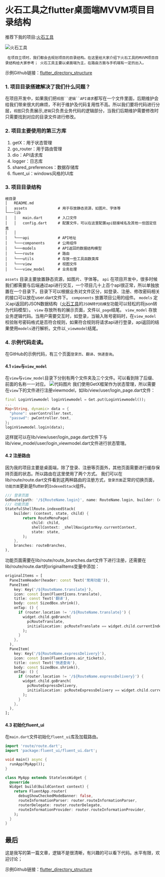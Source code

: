 
# 火石工具之flutter桌面端MVVM项目目录结构


推荐下我的项目:[火石工具](http://flint-tools.guanshangyun.com/)

![火石工具](https://itools-1253225490.cos.ap-guangzhou.myqcloud.com/article/flutter_directory_structure/20230613152041.png)

` 在项目立项时，我们都会去规划项目的目录结构。在这里给大家介绍下火石工具的MVVM项目目录结构给大家参考；
火石工具主要以桌面端为主，在路由方面与手机端有一定的出入。`

示例Github链接：[flutter_directory_structure](https://github.com/FlintTools/flutter_directory_structure)

### 1. 项目目录搭建解决了我们什么问题？
在项目开发中，如果我们把`视图``逻辑``API请求`都写在一个文件里面，后期维护会给我们带来很大的麻烦，不利于维护及代码复用性不高。所以我们要将代码进行分层，`视图`只负责展示,`逻辑`只负责业务代码的逻辑部分，当我们后期维护需要修改时只需要找到对应的目录文件进行修改。

### 2. 项目主要使用的第三方库
1. getX：用于状态管理
2. go_router：用于路由管理
3. dio：API请求库
4. logger：日志库
5. shared_preferences：数据存储库
6. fluent_ui：windows风格的UI库

### 3. 项目目录结构 
```
根目录
│   README.md 
│   assets              # 用于存放静态资源，如图片、字体等
└───lib
│   │   main.dart       # 入口文件
│   │   config.dart     # 配置文件，可以在这里配置api链接域名及其他一些固定信息
│   │
│   └───api             # API地址
│   └───components      # 公用组件
│   └───models          # API返回的数据结构模型
│   └───route           # 路由
│   └───utils           # 存放一些工具函数类库
│   └───view            # 视图文件
│   └───view_model      # 业务处理
```

`assets` 目录主要放置静态资源，如图片、字体等。
`api` 在项目开发中，很多时候我们都需要与后端通过api进行交互，一个项目几十上百个api很正常，所以单独放置在一个目录下。目录下可以根据业务对文件区分，如登录、注册、修改密码相关的接口可以放在user.dart文件下。
`components` 放置项目公用的组件。
`models` 定义api返回的JSON数据结构（[火石工具](http://flint-tools.guanshangyun.com/)的`JSON转代码模型`功能可以轻松的将json转为代码模型）。
`view` 存放所有的展示页面，文件以`_page`结尾。
`view_model` 存放业务逻辑代码。当用户需要交互时，如登录，当输入账号密码时，在`view_model`校验账号密码格式是否符合规则，如果符合规则将请求api进行登录，api返回的结果使用`models`进行解析。文件以`_viewmodel`结尾。

### 4. 示例代码走读。
在GitHub的示例代码，有三个页面`登录页`、`翻译`、`快递查询`。

#### 4.1 `view`与`view_model`
在`view`与`view_model`目录下分别有两个文件夹及三个文件。可以看到除了后缀、前面的名称一一对应。
![代码图片](https://itools-1253225490.cos.ap-guangzhou.myqcloud.com/article/flutter_directory_structure/20230613202457.png)
我们使用GetX框架作为状态管理，所以需要在`view`下的文件进行注册viewmodel，如lib/view/user/login_page.dart文件：
```dart
final LoginViewmodel loginViewmodel = Get.put(LoginViewmodel());
...
Map<String, dynamic> data = {
  "phone": userController.text,
  "passwd": pwController.text,
};
loginViewmodel.login(data);
```
这样就可以在lib/view/user/login_page.dart文件下与lib/view_model/user/login_viewmodel.dart文件进行状态管理。

#### 4.2 注册路由
因为我的项目主要是桌面端，除了登录、注册等页面外，其他页面需要进行缓存保持页面的状态。所以路由在这里使用了两个方式。
我们可以在lib/route/route.dart文件看到这两种路由的注册方式，`登录页面`正常的切换页面，`功能页面`更新是flutter的`IndexedStack`组件。
```dart
/// 登录页面
GoRoute(path: '/${RouteName.login}', name: RouteName.login, builder: (context, state) => LoginPage()),
/// 功能页面
StatefulShellRoute.indexedStack(
    builder: (context, state, child) {
        return RouteMenuPage(
            child: child,
            shellContext: _shellNavigatorKey.currentContext,
            state: state,
        );
    },
    branches: routeBranches,
),
```
功能页面需要在lib/route/route_branches.dart文件下进行注册，还需要在lib/route/route.dart的originalItems变量中添加：
```dart
originalItems = [
  PaneItemHeader(header: const Text('常用功能')),
  PaneItem(
    key: Key('/${RouteName.translate}'),
    icon: const Icon(FluentIcons.translate),
    title: const Text('翻译'),
    body: const SizedBox.shrink(),
    onTap: () {
      if (router.location != '/${RouteName.translate}') {
        widget.child.goBranch(
          pcRouteTranslate,
          initialLocation: pcRouteTranslate == widget.child.currentIndex,
        );
      }
    },
  ),
  PaneItem(
    key: Key('/${RouteName.expressDelivery}'),
    icon: const Icon(FluentIcons.air_tickets),
    title: const Text('快递查询'),
    body: const SizedBox.shrink(),
    onTap: () {
      if (router.location != '/${RouteName.expressDelivery}') {
        widget.child.goBranch(
          pcRouteExpressDelivery,
          initialLocation: pcRouteExpressDelivery == widget.child.currentIndex,
        );
      }
    },
  ),
];
```

#### 4.3 初始化fluent_ui
在`main.dart`文件初始化`fluent_ui`库及加载路由。
```dart
import 'route/route.dart';
import 'package:fluent_ui/fluent_ui.dart';

void main() async {
  runApp(MyApp());
}

class MyApp extends StatelessWidget {
  @override
  Widget build(BuildContext context) {
    return FluentApp.router(
      debugShowCheckedModeBanner: false,
      routeInformationParser: router.routeInformationParser,
      routerDelegate: router.routerDelegate,
      routeInformationProvider: router.routeInformationProvider,
    );
  }
}
```

## 最后
这是我写的第一篇文章，逻辑不是很清晰，有兴趣的可以看下代码。水平有限，欢迎讨论；

示例Github链接：[flutter_directory_structure](https://github.com/FlintTools/flutter_directory_structure)